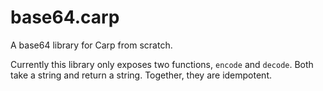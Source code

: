 # base64.carp

A base64 library for Carp from scratch.

Currently this library only exposes two functions, `encode` and `decode`. Both
take a string and return a string. Together, they are idempotent.
